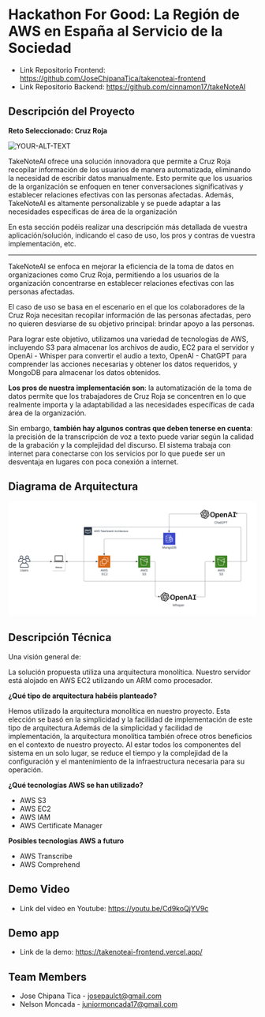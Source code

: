 # Hackathon For Good: La Región de AWS en España al Servicio de la Sociedad

* Link Repositorio Frontend: https://github.com/JoseChipanaTica/takenoteai-frontend
* Link Repositorio Backend: https://github.com/cinnamon17/takeNoteAI

## Descripción del Proyecto

**Reto Seleccionado: Cruz Roja**

<picture>
 <source media="(prefers-color-scheme: dark)" srcset="https://ww1.freelogovectors.net/wp-content/uploads/2017/05/cruz-roja-logo.png?lossy=1&w=2560&ssl=1">
 <source media="(prefers-color-scheme: light)" srcset="https://ww1.freelogovectors.net/wp-content/uploads/2017/05/cruz-roja-logo.png?lossy=1&w=2560&ssl=1">
 <img alt="YOUR-ALT-TEXT" src="https://ww1.freelogovectors.net/wp-content/uploads/2017/05/cruz-roja-logo.png?lossy=1&w=2560&ssl=1">
</picture>

TakeNoteAI ofrece una solución innovadora que permite a Cruz Roja recopilar información de los usuarios de manera
automatizada, eliminando la necesidad de escribir datos manualmente. Esto permite que los usuarios de la organización se
enfoquen en tener conversaciones significativas y establecer relaciones efectivas con las personas afectadas. Además,
TakeNoteAI es altamente personalizable y se puede adaptar a las necesidades específicas de área de la organización

En esta sección podéis realizar una descripción más detallada de vuestra aplicación/solución, indicando el caso de uso,
los pros y contras de vuestra implementación, etc.

------

TakeNoteAI se enfoca en mejorar la eficiencia de la toma de datos en organizaciones como Cruz Roja, permitiendo a los
usuarios de la organización concentrarse en establecer relaciones efectivas con las personas afectadas.

El caso de uso se basa en el escenario en el que los colaboradores de la Cruz Roja necesitan recopilar información
de las personas afectadas, pero no quieren desviarse de su objetivo principal: brindar apoyo a las personas.

Para lograr este objetivo, utilizamos una variedad de tecnologías de AWS, incluyendo S3 para almacenar los archivos de
audio, EC2 para el servidor y OpenAi - Whisper para convertir el audio a texto, OpenAI - ChatGPT para comprender las
acciones necesarias y obtener los datos requeridos, y MongoDB para almacenar los datos obtenidos.

**Los pros de nuestra implementación son**: la automatización de la toma de datos permite que los trabajadores de Cruz
Roja se concentren en lo que realmente importa y la adaptabilidad a las necesidades específicas de cada área de la
organización.

Sin embargo, **también hay algunos contras que deben tenerse en cuenta**: la precisión de la transcripción de voz a
texto puede variar según la calidad de la grabación y la complejidad del discurso. El sistema trabaja con internet para
conectarse con los servicios por lo que puede ser un desventaja en lugares con poca conexión a internet.

## Diagrama de Arquitectura

![Screenshot](takenote-arch.png)

## Descripción Técnica

Una visión general de:

La solución propuesta utiliza una arquitectura monolítica.
Nuestro servidor está alojado en AWS EC2 utilizando un ARM como procesador.

**¿Qué tipo de arquitectura habéis planteado?**

Hemos utilizado la arquitectura monolítica en nuestro proyecto. Esta elección se basó en la simplicidad y la facilidad
de implementación de este tipo de arquitectura.Además de la simplicidad y facilidad de implementación, la arquitectura
monolítica también ofrece otros beneficios en el contexto de nuestro proyecto. Al estar todos los componentes del
sistema en un solo lugar, se reduce el tiempo y la complejidad de la configuración y el mantenimiento de la
infraestructura necesaria para su operación.

**¿Qué tecnologías AWS se han utilizado?**
* AWS S3
* AWS EC2
* AWS IAM
* AWS Certificate Manager

**Posibles tecnologías AWS a futuro**
* AWS Transcribe
* AWS Comprehend

## Demo Video

* Link del video en Youtube: https://youtu.be/Cd9koQjYV9c

## Demo app
* Link de la demo: https://takenoteai-frontend.vercel.app/

## Team Members

* Jose Chipana Tica - josepaulct@gmail.com
* Nelson Moncada - juniormoncada17@gmail.com
 
